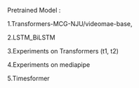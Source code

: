 Pretrained Model : 

1.Transformers-MCG-NJU/videomae-base, 

2.LSTM_BiLSTM

3.Experiments on Transformers (t1, t2)

4.Experiments on mediapipe

5.Timesformer
